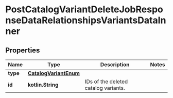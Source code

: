 
# PostCatalogVariantDeleteJobResponseDataRelationshipsVariantsDataInner

## Properties
| Name | Type | Description | Notes |
| ------------ | ------------- | ------------- | ------------- |
| **type** | [**CatalogVariantEnum**](CatalogVariantEnum.md) |  |  |
| **id** | **kotlin.String** | IDs of the deleted catalog variants. |  |



